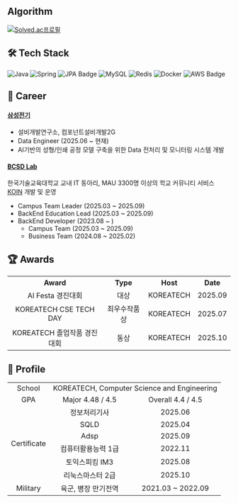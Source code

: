 ## Algorithm
[![Solved.ac프로필](http://mazassumnida.wtf/api/v2/generate_badge?boj=ya1179)](https://solved.ac/ya1179)

## 🛠 Tech Stack
![Java](https://img.shields.io/badge/Java-%23ED8B00.svg?style=for-the-badge&logo=openjdk&logoColor=white)
![Spring](https://img.shields.io/badge/spring-%236DB33F.svg?style=for-the-badge&logo=spring&logoColor=white)
![JPA Badge](https://img.shields.io/badge/JPA-007ACC?style=for-the-badge&logo=java&logoColor=white)
![MySQL](https://img.shields.io/badge/MySQL-%234479A1.svg?style=for-the-badge&logo=mysql&logoColor=white)
![Redis](https://img.shields.io/badge/redis-%23DD0031.svg?style=for-the-badge&logo=redis&logoColor=white)
![Docker](https://img.shields.io/badge/Docker-%232496ED.svg?style=for-the-badge&logo=docker&logoColor=white)
![AWS Badge](https://img.shields.io/badge/AWS-232F3E?style=for-the-badge&logo=amazon-aws&logoColor=white)

## 💼 Career
#### [삼성전기](https://www.samsungsem.com/)
- 설비개발연구소, 컴포넌트설비개발2G
- Data Engineer (2025.06 ~ 현재)
- AI기반의 성형/인쇄 공정 모델 구축을 위한 Data 전처리 및 모니터링 시스템 개발

#### [BCSD Lab](https://bcsdlab.com/)
한국기술교육대학교 교내 IT 동아리, MAU 3300명 이상의 학교 커뮤니티 서비스 [KOIN](https://koreatech.in/) 개발 및 운영
- Campus Team Leader (2025.03 ~ 2025.09)
- BackEnd Education Lead (2025.03 ~ 2025.09)
- BackEnd Developer (2023.08 ~ )
  - Campus Team (2025.03 ~ 2025.09)
  - Business Team (2024.08 ~ 2025.02)

## 🏆 Awards
<table>
  <tr>
    <th align="center">Award</th>
    <th align="center">Type</th>
    <th align="center">Host</th>
    <th align="center">Date</th>
  </tr>
    <tr>
    <td align="center">AI Festa 경진대회</td>
    <td align="center">대상</td>
    <td align="center">KOREATECH</td>
    <td align="center">2025.09</td>
  </tr>
  <tr>
    <td align="center">KOREATECH CSE TECH DAY</td>
    <td align="center">최우수작품상</td>
    <td align="center">KOREATECH</td>
    <td align="center">2025.07</td>
  </tr>
  <tr>
    <td align="center">KOREATECH 졸업작품 경진대회</td>
    <td align="center">동상</td>
    <td align="center">KOREATECH</td>
    <td align="center">2025.10</td>
  </tr>
</table>

## 🪪 Profile
<table>
  <tr>
    <td align="center">School</td>
    <td align="center" colspan="2">KOREATECH, Computer Science and Engineering</td>
  </tr>
  <tr>
    <td align="center">GPA</td>
    <td align="center">Major 4.48 / 4.5</td>
    <td align="center">Overall 4.4 / 4.5</td>
  </tr>
  <tr>
    <td align="center" rowspan="6">Certificate</td>
    <td align="center">정보처리기사</td>
    <td align="center">2025.06</td>
  </tr>
  <tr>
    <td align="center">SQLD</td>
    <td align="center">2025.04</td>
  </tr>
  <tr>
    <td align="center">Adsp</td>
    <td align="center">2025.09</td>
  </tr>
  <tr>
    <td align="center">컴퓨터활용능력 1급</td>
    <td align="center">2022.11</td>
  </tr>
  <tr>
    <td align="center">토익스피킹 IM3</td>
    <td align="center">2025.08</td>
  </tr>
  <tr>
    <td align="center">리눅스마스터 2급</td>
    <td align="center">2025.10</td>
  </tr>
  <tr>
    <td align="center">Military</td>
    <td align="center">육군, 병장 만기전역</td>
    <td align="center">2021.03 ~ 2022.09</td>
  </tr>
</table>
